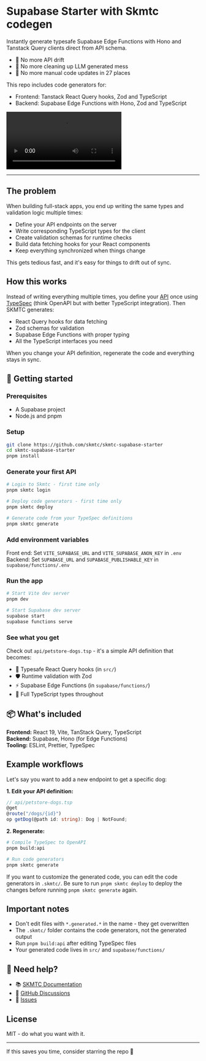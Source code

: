 # Supabase Starter with Skmtc codegen

Instantly generate typesafe Supabase Edge Functions with Hono and Tanstack Query clients direct from API schema. 
- 🛑 No more API drift
- 🧹 No more cleaning up LLM generated mess
- 🔄 No more manual code updates in 27 places

This repo includes code generators for:
- Frontend: Tanstack React Query hooks, Zod and TypeScript
- Backend: Supabase Edge Functions with Hono, Zod and TypeScript


![Supabase codegen demo](./docs/supabase-demo.mp4)


---

## The problem

When building full-stack apps, you end up writing the same types and validation logic multiple times:

- Define your API endpoints on the server
- Write corresponding TypeScript types for the client  
- Create validation schemas for runtime checks
- Build data fetching hooks for your React components
- Keep everything synchronized when things change

This gets tedious fast, and it's easy for things to drift out of sync.

## How this works

Instead of writing everything multiple times, you define your [API](/api/) once using [TypeSpec](https://typespec.io/) (think OpenAPI but with better TypeScript integration). Then SKMTC generates:

- React Query hooks for data fetching
- Zod schemas for validation
- Supabase Edge Functions with proper typing
- All the TypeScript interfaces you need

When you change your API definition, regenerate the code and everything stays in sync.

## 🚀 Getting started

### Prerequisites
- A Supabase project
- Node.js and pnpm

### Setup
```bash
git clone https://github.com/skmtc/skmtc-supabase-starter
cd skmtc-supabase-starter
pnpm install
```

### Generate your first API
```bash
# Login to Skmtc - first time only
pnpm skmtc login 

# Deploy code generators - first time only
pnpm skmtc deploy

# Generate code from your TypeSpec definitions
pnpm skmtc generate
```

### Add environment variables

Front end: Set `VITE_SUPABASE_URL` and `VITE_SUPABASE_ANON_KEY` in `.env`
Backend: Set `SUPABASE_URL` and `SUPABASE_PUBLISHABLE_KEY` in `supabase/functions/.env`

### Run the app

```bash
# Start Vite dev server
pnpm dev

# Start Supabase dev server
supabase start
supabase functions serve
```

### See what you get

Check out `api/petstore-dogs.tsp` - it's a simple API definition that becomes:

- 🎯 Typesafe React Query hooks (in `src/`)
- 🛡️ Runtime validation with Zod 
- ⚡ Supabase Edge Functions (in `supabase/functions/`)
- 📝 Full TypeScript types throughout

## 📦 What's included

**Frontend:** React 19, Vite, TanStack Query, TypeScript  
**Backend:** Supabase, Hono (for Edge Functions)  
**Tooling:** ESLint, Prettier, TypeSpec

## Example workflows

Let's say you want to add a new endpoint to get a specific dog:

**1. Edit your API definition:**
```typescript
// api/petstore-dogs.tsp
@get
@route("/dogs/{id}")
op getDog(@path id: string): Dog | NotFound;
```

**2. Regenerate:**
```bash
# Compile TypeSpec to OpenAPI
pnpm build:api

# Run code generators
pnpm skmtc generate
```

If you want to customize the generated code, you can edit the code generators in `.skmtc/`. Be sure to run `pnpm skmtc deploy` to deploy the changes before running `pnpm skmtc generate` again.

## Important notes

- Don't edit files with `*.generated.*` in the name - they get overwritten
- The `.skmtc/` folder contains the code generators, not the generated output
- Run `pnpm build:api` after editing TypeSpec files
- Your generated code lives in `src/` and `supabase/functions/`

## 🛟 Need help?

- 📚 [SKMTC Documentation](https://skmtc.dev/docs)
- 💬 [GitHub Discussions](https://github.com/skmtc/skmtc/discussions)  
- 🐛 [Issues](https://github.com/your-username/skmtc-supabase-starter/issues)

## License

MIT - do what you want with it.

---

If this saves you time, consider starring the repo 🙂